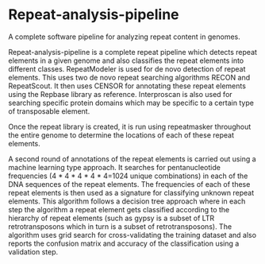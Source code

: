 # Repeat-analysis-pipeline
A complete software pipeline for analyzing repeat content in genomes.

Repeat-analysis-pipeline is a complete repeat pipeline which detects repeat elements in a given genome and also classifies the repeat elements into different classes.  RepeatModeler is used for de novo detection of repeat elements. This uses two de novo repeat searching algorithms RECON and RepeatScout. It then uses CENSOR for annotating these repeat elements using the Repbase library as reference. Interproscan is also used for searching specific protein domains which may be specific to a certain type of transposable element.

Once the repeat library is created, it is run using repeatmasker throughout the entire genome to determine the locations of each of these repeat elements. 

A second round of annotations of the repeat elements is carried out using a machine learning type approach. It searches for pentanucleotide frequencies (4 * 4 * 4 * 4 * 4=1024 unique combinations) in each of the DNA sequences of the repeat elements. The frequencies of each of these repeat elements is then used as a signature for classifying unknown repeat elements. This algorithm follows a decision tree approach where in each step the algorithm a repeat element gets classified according to the hierarchy of repeat elements (such as gypsy is a subset of LTR retrotransposons which in turn is a subset of retrotransposons). The algorithm uses grid search for cross-validating the training dataset and also reports the confusion matrix and accuracy of the classification using a validation step.
